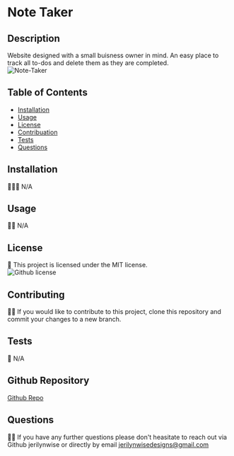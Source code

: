 # Note Taker
  ## Description
Website designed with a small buisness owner in mind. An easy place to track all to-dos and delete them as they are completed.</br>
![Note-Taker](https://user-images.githubusercontent.com/102970872/178377215-f44ecfb1-55f1-45dc-8926-65b32655c788.gif)
  
  ## Table of Contents

  * [Installation](#installation)</br>
  * [Usage](#usage)</br>
  * [License](#license)</br>
  * [Contribuation](#contributing)</br>
  * [Tests](#tests)</br>
  * [Questions](#questions)</br>

  ## Installation
   🧑🏻‍🔧  N/A

  ## Usage
  👨‍💻 N/A

  ## License
  🧾 This project is licensed under the MIT license.</br>
  ![Github license](https://img.shields.io/badge/license-MIT-blue.svg)

  ## Contributing
  👯‍♀️ If you would like to contribute to this project, clone this repository and commit your changes to a new branch.

  ## Tests 
  📝 N/A

  ## Github Repository
  [Github Repo](https://github.com/jerilynwise/note-taker)
  
  ## Questions 
  🤷‍♀️ If you have any further questions please don't heasitate to reach out via Github jerilynwise or directly by email jerilynwisedesigns@gmail.com
 
